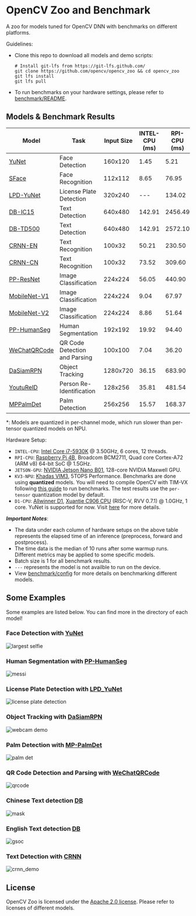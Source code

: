 # OpenCV Zoo and Benchmark

A zoo for models tuned for OpenCV DNN with benchmarks on different platforms.

Guidelines:
- Clone this repo to download all models and demo scripts:
    ```shell
    # Install git-lfs from https://git-lfs.github.com/
    git clone https://github.com/opencv/opencv_zoo && cd opencv_zoo
    git lfs install
    git lfs pull
    ```
- To run benchmarks on your hardware settings, please refer to [benchmark/README](./benchmark/README.md).

## Models & Benchmark Results

| Model | Task | Input Size | INTEL-CPU (ms) | RPI-CPU (ms) | JETSON-GPU (ms) | KV3-NPU (ms) | D1-CPU (ms) |
|-------|------|----------|----------------|--------------|-----------------|----------|-------------|
| [YuNet](./models/face_detection_yunet)                  | Face Detection                | 160x120  | 1.45   | 5.21         | 12.18  | 4.04     | 86.69 |
| [SFace](./models/face_recognition_sface)                | Face Recognition              | 112x112  | 8.65   | 76.95        | 24.88  | 46.25    | ---   |
| [LPD-YuNet](./models/license_plate_detection_yunet/)    | License Plate Detection       | 320x240  | ---    | 134.02       | 56.12  | 154.20\* |       |
| [DB-IC15](./models/text_detection_db)                   | Text Detection                | 640x480  | 142.91 | 2456.49      | 208.41 | ---      | ---   |
| [DB-TD500](./models/text_detection_db)                  | Text Detection                | 640x480  | 142.91 | 2572.10      | 210.51 | ---      | ---   |
| [CRNN-EN](./models/text_recognition_crnn)               | Text Recognition              | 100x32   | 50.21  | 230.50       | 196.15 | 125.30   | ---   |
| [CRNN-CN](./models/text_recognition_crnn)               | Text Recognition              | 100x32   | 73.52  | 309.60       | 239.76 | 166.79   | ---   |
| [PP-ResNet](./models/image_classification_ppresnet)     | Image Classification          | 224x224  | 56.05  | 440.90       | 98.64  | 75.45    | ---   |
| [MobileNet-V1](./models/image_classification_mobilenet) | Image Classification          | 224x224  | 9.04   | 67.97        | 33.18  | 145.66\* | ---   |
| [MobileNet-V2](./models/image_classification_mobilenet) | Image Classification          | 224x224  | 8.86   | 51.64        | 31.92  | 146.31\* | ---   |
| [PP-HumanSeg](./models/human_segmentation_pphumanseg)   | Human Segmentation            | 192x192  | 19.92  | 94.40        | 67.97  | 74.77    | ---   |
| [WeChatQRCode](./models/qrcode_wechatqrcode)            | QR Code Detection and Parsing | 100x100  | 7.04   | 36.20        | ---    | ---      | ---   |
| [DaSiamRPN](./models/object_tracking_dasiamrpn)         | Object Tracking               | 1280x720 | 36.15  | 683.90       | 76.82  | ---      | ---   |
| [YoutuReID](./models/person_reid_youtureid)             | Person Re-Identification      | 128x256  | 35.81  | 481.54       | 90.07  | 44.61    | ---   |
| [MPPalmDet](./models/palm_detection_mediapipe)          | Palm Detection                | 256x256  | 15.57  | 168.37       | 50.64  | 145.56\* | ---   |

\*: Models are quantized in per-channel mode, which run slower than per-tensor quantized models on NPU.

Hardware Setup:
- `INTEL-CPU`: [Intel Core i7-5930K](https://www.intel.com/content/www/us/en/products/sku/82931/intel-core-i75930k-processor-15m-cache-up-to-3-70-ghz/specifications.html) @ 3.50GHz, 6 cores, 12 threads.
- `RPI-CPU`: [Raspberry Pi 4B](https://www.raspberrypi.com/products/raspberry-pi-4-model-b/specifications/), Broadcom BCM2711, Quad core Cortex-A72 (ARM v8) 64-bit SoC @ 1.5GHz.
- `JETSON-GPU`: [NVIDIA Jetson Nano B01](https://developer.nvidia.com/embedded/jetson-nano-developer-kit), 128-core NVIDIA Maxwell GPU.
- `KV3-NPU`: [Khadas VIM3](https://www.khadas.com/vim3), 5TOPS Performance. Benchmarks are done using **quantized** models. You will need to compile OpenCV with TIM-VX following [this guide](https://github.com/opencv/opencv/wiki/TIM-VX-Backend-For-Running-OpenCV-On-NPU) to run benchmarks. The test results use the `per-tensor` quantization model by default.
- `D1-CPU`: [Allwinner D1](https://d1.docs.aw-ol.com/en), [Xuantie C906 CPU](https://www.t-head.cn/product/C906?spm=a2ouz.12986968.0.0.7bfc1384auGNPZ) (RISC-V, RVV 0.7.1) @ 1.0GHz, 1 core. YuNet is supported for now. Visit [here](https://github.com/fengyuentau/opencv_zoo_cpp) for more details.

***Important Notes***:
- The data under each column of hardware setups on the above table represents the elapsed time of an inference (preprocess, forward and postprocess).
- The time data is the median of 10 runs after some warmup runs. Different metrics may be applied to some specific models.
- Batch size is 1 for all benchmark results.
- `---` represents the model is not availble to run on the device.
- View [benchmark/config](./benchmark/config) for more details on benchmarking different models.

## Some Examples

Some examples are listed below. You can find more in the directory of each model!
### Face Detection with [YuNet](./models/face_detection_yunet/)

![largest selfie](./models/face_detection_yunet/examples/largest_selfie.jpg)

### Human Segmentation with [PP-HumanSeg](./models/human_segmentation_pphumanseg/)

![messi](./models/human_segmentation_pphumanseg/examples/messi.jpg)

### License Plate Detection with [LPD_YuNet](./models/license_plate_detection_yunet/)

![license plate detection](./models/license_plate_detection_yunet/examples/lpd_yunet_demo.gif)

### Object Tracking with [DaSiamRPN](./models/object_tracking_dasiamrpn/)

![webcam demo](./models/object_tracking_dasiamrpn/examples/dasiamrpn_demo.gif)

### Palm Detection with [MP-PalmDet](./models/palm_detection_mediapipe/)

![palm det](./models/palm_detection_mediapipe//examples/mppalmdet_demo.gif)

### QR Code Detection and Parsing with [WeChatQRCode](./models/qrcode_wechatqrcode/)

![qrcode](./models/qrcode_wechatqrcode/examples/wechat_qrcode_demo.gif)

### Chinese Text detection [DB](./models/text_detection_db/)

![mask](./models/text_detection_db/examples/mask.jpg)

### English Text detection [DB](./models/text_detection_db/)

![gsoc](./models/text_detection_db/examples/gsoc.jpg)

### Text Detection with [CRNN](./models/text_recognition_crnn/)

![crnn_demo](./models/text_recognition_crnn/examples/CRNNCTC.gif)

## License

OpenCV Zoo is licensed under the [Apache 2.0 license](./LICENSE). Please refer to licenses of different models.
